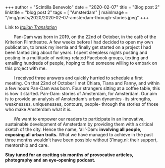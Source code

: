 +++
author = "Scintilla Benevolo"
date = "2020-02-07"
title = "Blog post 2"
linktitle = "blog post 2"
tags = [
    "Amsterdam"
]
mainImage = "/img/posts/2020/2020-02-07-amsterdam-through-stories.jpeg"
+++

Link to _[Italian Translation](../2020-02-07-amsterdam-through-stories-it/)_

&nbsp;&nbsp;&nbsp;&nbsp;&nbsp;&nbsp; Pan-Dam was born in 2019, on the 22nd of October, in the cafè of the Kriterion Filmtheatre. A few weeks before I had decided to open my own publication, to break my inertia and finally get started on a project I had been fantasizing about for years. I spent sleepless nights posting and posting in a multitude of writing-related Facebook groups, texting and emailing hundreds of people, hoping to find someone willing to embark on this project with me.

&nbsp;&nbsp;&nbsp;&nbsp;&nbsp;&nbsp; I received three answers and quickly hurried to schedule a first meeting. On that 22nd of October I met Chiara, Tiana and Fanny, and within a few hours Pan-Dam was born. Four strangers sitting at a coffee table, this is how it started. Pan-Dam: stories of Amsterdam, for Amsterdam. Our aim is to provide an analysis of Amsterdam’s urban dynamics -its strengths, weaknesses, uniquenesses, contours, people- through the stories of those who make Amsterdam what it is.

&nbsp;&nbsp;&nbsp;&nbsp;&nbsp;&nbsp; We want to empower our readers to participate in an innovative, sustainable development of Amsterdam by providing them with a critical sketch of the city. Hence the name, ‘all’-Dam: **involving all people, exposing all urban traits.** What we have managed to achieve in the past three months wouldn’t have been possible without 31mag.nl: their support, mentorship and care.

**Stay tuned for an exciting six months of provocative articles, photography and an eye-opening podcast.**